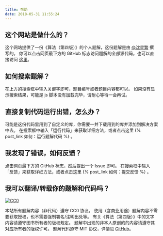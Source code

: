 ```yaml
---
title: 帮助
date: 2018-05-31 11:55:24
---
```


## 这个网站是做什么的？

这个网站提供了一份《算法（第四版）》的个人题解，这份题解是由 [@沈星繁](https://github.com/ikesnowy) 撰写的。
你可以点击网页最下方的 GitHub 标志访问题解的全部源代码，也可以直接访问 [这里](https://github.com/ikesnowy/Algorithms-4th-Edition-in-Csharp)。

## 如何搜索题解？

在上方的搜索框中输入关键字即可，题目编号或者题目内容都可以。
如果没有显示搜索结果，可能是 js 脚本没有加载完毕，请耐心等待一会再试。

## 直接复制代码运行出错，怎么办？

可能是这份代码里用到了自定义的库，你需要一并下载用到的库并添加到解决方案中去。
在搜索框中输入「运行代码」来获取详细方法，或者点击这里 {% post_link  如何：运行题解代码 %} 。

## 我发现了错误，如何反馈？

点击网页最下方的 GitHub 标志，然后提出一个 Issue 即可。
在搜索框中输入「反馈」来获取详细方法，或者点击这里 {% post_link 如何：提交反馈 %} 。

## 我可以翻译/转载你的题解和代码吗？

<p xmlns:dct="http://purl.org/dc/terms/" xmlns:vcard="http://www.w3.org/2001/vcard-rdf/3.0#">  <a rel="noopener" href="http://creativecommons.org/publicdomain/zero/1.0/" target="_blank">    <img src="https://licensebuttons.net/p/zero/1.0/88x31.png" style="border-style: none;display: inline;" alt="CC0">  </a></p>

本站所有题解内容（非代码）遵守 CC0 协议。
使用（含商业用途）题解内容不需要获取授权，也不需要强制署名/注明出处等。
有关《算法（第四版）》中的文字内容请遵守图书所有者的版权规定。
题解中出现的非本人原创的的内容请遵守其对应所有者的版权许可。
题解代码遵守 MIT 协议，详情见 [GitHub](https://github.com/ikesnowy/Algorithms-4th-Edition-in-Csharp)。